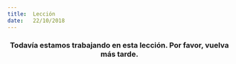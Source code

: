 ```yaml
---
title:  Lección
date:   22/10/2018
---
```


### <center>Todavía estamos trabajando en esta lección. Por favor, vuelva más tarde.</center>
